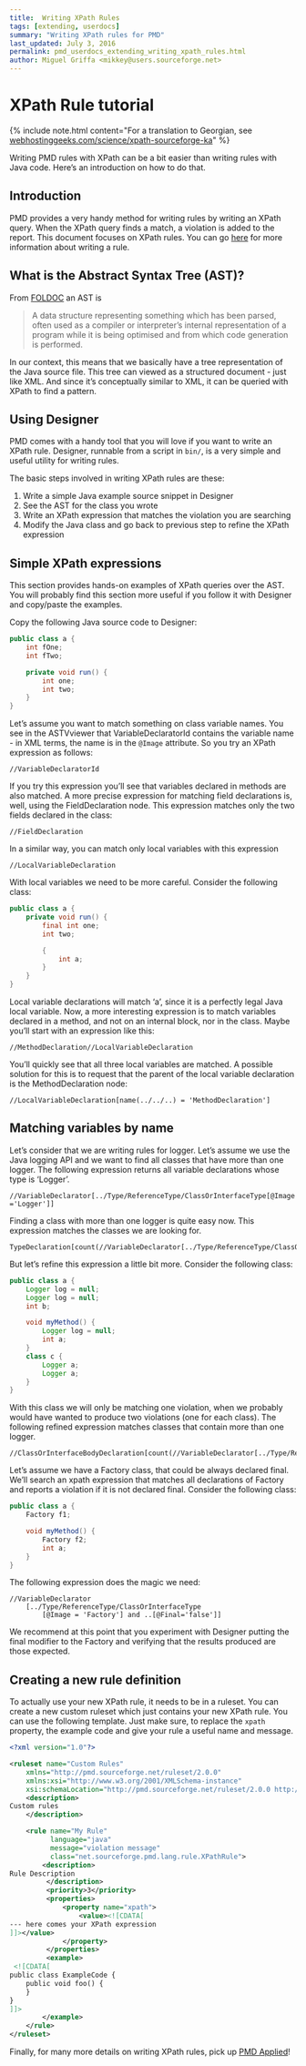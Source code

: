 ```yaml
---
title:  Writing XPath Rules
tags: [extending, userdocs]
summary: "Writing XPath rules for PMD"
last_updated: July 3, 2016
permalink: pmd_userdocs_extending_writing_xpath_rules.html
author: Miguel Griffa <mikkey@users.sourceforge.net>
---
```


# XPath Rule tutorial

{% include note.html content="For a translation to Georgian, see [webhostinggeeks.com/science/xpath-sourceforge-ka](http://webhostinggeeks.com/science/xpath-sourceforge-ka)" %}


Writing PMD rules with XPath can be a bit easier than writing rules with Java code. Here’s an introduction on how to do that.

## Introduction

PMD provides a very handy method for writing rules by writing an XPath query. When the XPath query finds a match, a violation is added to the report. This document focuses on XPath rules. You can go [here](howtowritearule.html) for more information about writing a rule.

## What is the Abstract Syntax Tree (AST)?

From [FOLDOC](http://foldoc.org/abstract+syntax+tree) an AST is

> A data structure representing something which has been parsed, often used as a compiler or interpreter’s internal representation of a program while it is being optimised and from which code generation is performed.

In our context, this means that we basically have a tree representation of the Java source file. This tree can viewed as a structured document - just like XML. And since it’s conceptually similar to XML, it can be queried with XPath to find a pattern.

## Using Designer

PMD comes with a handy tool that you will love if you want to write an XPath rule. Designer, runnable from a script in `bin/`, is a very simple and useful utility for writing rules.

The basic steps involved in writing XPath rules are these:

1.  Write a simple Java example source snippet in Designer
2.  See the AST for the class you wrote
3.  Write an XPath expression that matches the violation you are searching
4.  Modify the Java class and go back to previous step to refine the XPath expression

## Simple XPath expressions

This section provides hands-on examples of XPath queries over the AST. You will probably find this section more useful if you follow it with Designer and copy/paste the examples.

Copy the following Java source code to Designer:

```java
public class a {
    int fOne;
    int fTwo;

    private void run() {
        int one;
        int two;
    }
}
```

Let’s assume you want to match something on class variable names. You see in the ASTVviewer that VariableDeclaratorId contains the variable name - in XML terms, the name is in the `@Image` attribute. So you try an XPath expression as follows:

`//VariableDeclaratorId`

If you try this expression you’ll see that variables declared in methods are also matched. A more precise expression for matching field declarations is, well, using the FieldDeclaration node. This expression matches only the two fields declared in the class:

`//FieldDeclaration`

In a similar way, you can match only local variables with this expression

`//LocalVariableDeclaration`

With local variables we need to be more careful. Consider the following class:

```java
public class a {
    private void run() {
        final int one;
        int two;

        {
            int a;
        }
    }
}
```

Local variable declarations will match ‘a’, since it is a perfectly legal Java local variable. Now, a more interesting expression is to match variables declared in a method, and not on an internal block, nor in the class. Maybe you’ll start with an expression like this:

`//MethodDeclaration//LocalVariableDeclaration`

You’ll quickly see that all three local variables are matched. A possible solution for this is to request that the parent of the local variable declaration is the MethodDeclaration node:

`//LocalVariableDeclaration[name(../../..) = 'MethodDeclaration']`

## Matching variables by name

Let’s consider that we are writing rules for logger. Let’s assume we use the Java logging API and we want to find all classes that have more than one logger. The following expression returns all variable declarations whose type is ‘Logger’.

`//VariableDeclarator[../Type/ReferenceType/ClassOrInterfaceType[@Image='Logger']]`

Finding a class with more than one logger is quite easy now. This expression matches the classes we are looking for.

```xpath
TypeDeclaration[count(//VariableDeclarator[../Type/ReferenceType/ClassOrInterfaceType[@Image='Logger']])>1
```

But let’s refine this expression a little bit more. Consider the following class:

```java
public class a {
    Logger log = null;
    Logger log = null;
    int b;

    void myMethod() {
        Logger log = null;
        int a;
    }
    class c {
        Logger a;
        Logger a;
    }
}
```

With this class we will only be matching one violation, when we probably would have wanted to produce two violations (one for each class). The following refined expression matches classes that contain more than one logger.

```xpath
//ClassOrInterfaceBodyDeclaration[count(//VariableDeclarator[../Type/ReferenceType/ClassOrInterfaceType[@Image='Logger']])>1]
```

Let’s assume we have a Factory class, that could be always declared final. We’ll search an xpath expression that matches all declarations of Factory and reports a violation if it is not declared final. Consider the following class:

```java
public class a {
    Factory f1;

    void myMethod() {
        Factory f2;
        int a;
    }
}
```

The following expression does the magic we need:

```xpath
//VariableDeclarator
    [../Type/ReferenceType/ClassOrInterfaceType
        [@Image = 'Factory'] and ..[@Final='false']]
```

We recommend at this point that you experiment with Designer putting the final modifier to the Factory and verifying that the results produced are those expected.

## Creating a new rule definition

To actually use your new XPath rule, it needs to be in a ruleset. You can create a new custom ruleset which just
contains your new XPath rule. You can use the following template. Just make sure, to replace the `xpath` property,
the example code and give your rule a useful name and message.

``` xml
<?xml version="1.0"?>

<ruleset name="Custom Rules"
    xmlns="http://pmd.sourceforge.net/ruleset/2.0.0"
    xmlns:xsi="http://www.w3.org/2001/XMLSchema-instance"
    xsi:schemaLocation="http://pmd.sourceforge.net/ruleset/2.0.0 http://pmd.sourceforge.net/ruleset_2_0_0.xsd">
    <description>
Custom rules
    </description>

    <rule name="My Rule"
          language="java"
          message="violation message"
          class="net.sourceforge.pmd.lang.rule.XPathRule">
        <description>
Rule Description
         </description>
         <priority>3</priority>
         <properties>
             <property name="xpath">
                 <value><![CDATA[
--- here comes your XPath expression
]]></value>
             </property>
         </properties>
         <example>
 <![CDATA[
public class ExampleCode {
    public void foo() {
    }
}
]]>
        </example>
    </rule>
</ruleset>
```



Finally, for many more details on writing XPath rules, pick up [PMD Applied](http://pmdapplied.com/)!
